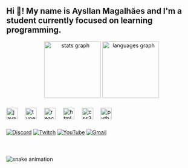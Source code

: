 <h2 align="left">Hi 👋! My name is Aysllan Magalhães and I'm a student currently focused on learning programming.</h2>

<div align="center">
  <img src="https://github-readme-stats.vercel.app/api?username=Proddy-0&hide_title=false&hide_rank=false&show_icons=true&include_all_commits=true&count_private=true&disable_animations=false&theme=dark#gh-dark-mode-only&locale=en&hide_border=false" height="150" alt="stats graph"  />
  <img src="https://github-readme-stats.vercel.app/api/top-langs?username=proddy-0&locale=en&hide_title=false&layout=compact&card_width=320&langs_count=5&theme=dark#gh-dark-mode-only&hide_border=false" height="150" alt="languages graph"  />
</div>

###

<div align="left">
  <img src="https://cdn.jsdelivr.net/gh/devicons/devicon/icons/javascript/javascript-original.svg" height="30" alt="javascript logo"  />
  <img width="12" />
  <img src="https://cdn.jsdelivr.net/gh/devicons/devicon/icons/typescript/typescript-original.svg" height="30" alt="typescript logo"  />
  <img width="12" />
  <img src="https://cdn.jsdelivr.net/gh/devicons/devicon/icons/react/react-original.svg" height="30" alt="react logo"  />
  <img width="12" />
  <img src="https://cdn.jsdelivr.net/gh/devicons/devicon/icons/html5/html5-original.svg" height="30" alt="html5 logo"  />
  <img width="12" />
  <img src="https://cdn.jsdelivr.net/gh/devicons/devicon/icons/css3/css3-original.svg" height="30" alt="css3 logo"  />
  <img width="12" />
  <img src="https://cdn.jsdelivr.net/gh/devicons/devicon/icons/python/python-original.svg" height="30" alt="python logo"  />
  <img width="12" />
</div>

###

[![Discord](https://img.shields.io/badge/Discord-7289DA?style=for-the-badge&logo=discord&logoColor=white)](https://discord.com/users/593918715255455795)
[![Twitch](https://img.shields.io/badge/Twitch-9146FF?style=for-the-badge&logo=twitch&logoColor=white)](https://www.twitch.tv/proddyt)
[![YouTube](https://img.shields.io/badge/YouTube-FF0000?style=for-the-badge&logo=youtube&logoColor=white)](https://www.youtube.com/@proddyt4205)
[![Gmail](https://img.shields.io/badge/Gmail-D14836?style=for-the-badge&logo=gmail&logoColor=white)](https://aysllanaas@gmail.com)

###

<br clear="both">

![snake animation](https://github.com/Proddy-0/Proddy-0/blob/output/github-contribution-grid-snake2.svg)
###
